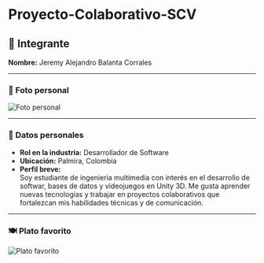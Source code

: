 
# Proyecto-Colaborativo-SCV

## 👤 Integrante  
**Nombre:** Jeremy Alejandro Balanta Corrales  

---

### 📸 Foto personal  
![Foto personal](file:///C:/Users/Rxb/Downloads/WhatsApp%20Image%202025-08-25%20at%201.05.29%20PM%20(1).jpeg)    

---

### 📌 Datos personales  
- **Rol en la industria:** Desarrollador de Software  
- **Ubicación:** Palmira, Colombia  
- **Perfil breve:**  
  Soy estudiante de ingenieria multimedia con interés en el desarrollo de softwar, bases de datos y videojuegos en Unity 3D. Me gusta aprender nuevas tecnologías y trabajar en proyectos colaborativos que fortalezcan mis habilidades técnicas y de comunicación.  

---

### 🍽️ Plato favorito  
![Plato favorito](https://static.wixstatic.com/media/7ad47b_def5d558283e4bb19d450db95545da75~mv2.jpg/v1/fill/w_480,h_322,al_c,q_80,usm_0.66_1.00_0.01,enc_avif,quality_auto/7ad47b_def5d558283e4bb19d450db95545da75~mv2.jpg)  

